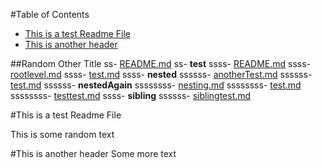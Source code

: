 <!-- START doctoc generated TOC please keep comment here to allow auto update -->
<!-- DON'T EDIT THIS SECTION, INSTEAD RE-RUN doctoc TO UPDATE -->
#Table of Contents

- [This is a test Readme File](#this-is-a-test-readme-file)
- [This is another header](#this-is-another-header)


##Random Other Title
ss- [README.md](/README.md)
ss- **test**
ssss- [README.md](/test/README.md)
ssss- [rootlevel.md](/test/rootlevel.md)
ssss- [test.md](/test/test.md)
ssss- **nested**
ssssss- [anotherTest.md](/test/nested/anotherTest.md)
ssssss- [test.md](/test/nested/test.md)
ssssss- **nestedAgain**
ssssssss- [nesting.md](/test/nested/nestedAgain/nesting.md)
ssssssss- [test.md](/test/nested/nestedAgain/test.md)
ssssssss- [testtest.md](/test/nested/nestedAgain/testtest.md)
ssss- **sibling**
ssssss- [siblingtest.md](/test/sibling/siblingtest.md)
<!-- END doctoc generated TOC please keep comment here to allow auto update -->

#This is a test Readme File

This is some random text

#This is another header
Some more text